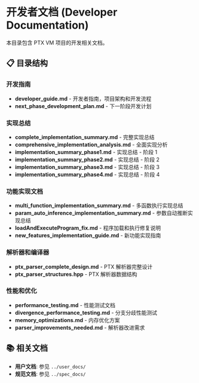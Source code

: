 # 开发者文档 (Developer Documentation)

本目录包含 PTX VM 项目的开发相关文档。

## 📋 目录结构

### 开发指南
- **developer_guide.md** - 开发者指南，项目架构和开发流程
- **next_phase_development_plan.md** - 下一阶段开发计划

### 实现总结
- **complete_implementation_summary.md** - 完整实现总结
- **comprehensive_implementation_analysis.md** - 全面实现分析
- **implementation_summary_phase1.md** - 实现总结 - 阶段 1
- **implementation_summary_phase2.md** - 实现总结 - 阶段 2
- **implementation_summary_phase3.md** - 实现总结 - 阶段 3
- **implementation_summary_phase4.md** - 实现总结 - 阶段 4

### 功能实现文档
- **multi_function_implementation_summary.md** - 多函数执行实现总结
- **param_auto_inference_implementation_summary.md** - 参数自动推断实现总结
- **loadAndExecuteProgram_fix.md** - 程序加载和执行修复说明
- **new_features_implementation_guide.md** - 新功能实现指南

### 解析器和编译器
- **ptx_parser_complete_design.md** - PTX 解析器完整设计
- **ptx_parser_structures.hpp** - PTX 解析器数据结构

### 性能和优化
- **performance_testing.md** - 性能测试文档
- **divergence_performance_testing.md** - 分支分歧性能测试
- **memory_optimizations.md** - 内存优化方案
- **parser_improvements_needed.md** - 解析器改进需求

## 📚 相关文档

- **用户文档**: 参见 `../user_docs/`
- **规范文档**: 参见 `../spec_docs/`
